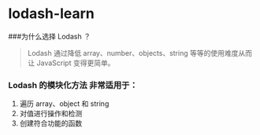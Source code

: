 # lodash-learn

###为什么选择 Lodash ？
> Lodash 通过降低 array、number、objects、string 等等的使用难度从而让 JavaScript 变得更简单。

### Lodash 的模块化方法 非常适用于：

1. 遍历 array、object 和 string
2. 对值进行操作和检测
3. 创建符合功能的函数

